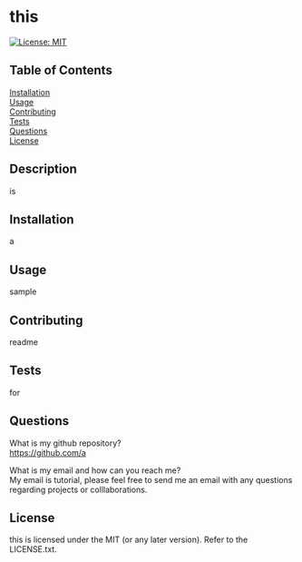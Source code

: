 # this
[![License: MIT](https://img.shields.io/badge/License-MIT-yellow.svg)](https://opensource.org/licenses/MIT)

## Table of Contents
[Installation](#installation)<br>
[Usage](#usage)<br>
[Contributing](#contributing)<br>
[Tests](#tests)<br>
[Questions](#questions)<br>
[License](#license)<br>

## Description

is

## Installation

a

## Usage

sample

## Contributing

readme

## Tests

for

## Questions

What is my github repository?<br>
https://github.com/a

What is my email and how can you reach me?<br>
My email is tutorial, please feel free to send me an email with any questions regarding projects or colllaborations.

## License
this is licensed under the MIT (or any later version). Refer to the LICENSE.txt.